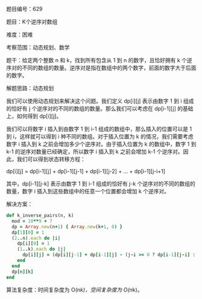 题目编号：629

题目：K个逆序对数组

难度：困难

考察范围：动态规划、数学

题干：给定两个整数 n 和 k，找到所有包含从 1 到 n 的数字，且恰好拥有 k 个逆序对的不同的数组的数量。逆序对是指在数组中的两个数字，前面的数字大于后面的数字。

解题思路：动态规划

我们可以使用动态规划来解决这个问题。我们定义 dp[i][j] 表示由数字 1 到 i 组成的恰好有 j 个逆序对的不同的数组的数量。那么我们可以考虑在 dp[i-1][j] 的基础上，如何得到 dp[i][j]。

我们可以将数字 i 插入到由数字 1 到 i-1 组成的数组中，那么插入的位置可以是 1 到 i，这样就可以得到 i 种不同的数组。对于插入位置为 k 的情况，我们需要考虑数字 i 插入到 k 之前会增加多少个逆序对。由于插入位置为 k 的数组中，数字 1 到 k-1 的逆序对数量已经确定，所以数字 i 插入到 k 之前会增加 k-1 个逆序对。因此，我们可以得到状态转移方程：

dp[i][j] = dp[i-1][j] + dp[i-1][j-1] + dp[i-1][j-2] + ... + dp[i-1][j-i+1]

其中，dp[i-1][j-k] 表示由数字 1 到 i-1 组成的恰好有 j-k 个逆序对的不同的数组的数量，数字 i 插入到这些数组中的任意一个位置都会增加 k 个逆序对。

解决方案：

```ruby
def k_inverse_pairs(n, k)
  mod = 10**9 + 7
  dp = Array.new(n+1) { Array.new(k+1, 0) }
  dp[1][0] = 1
  (2..n).each do |i|
    dp[i][0] = 1
    (1..k).each do |j|
      dp[i][j] = (dp[i][j-1] + dp[i-1][j] - (j-i >= 0 ? dp[i-1][j-i] : 0)) % mod
    end
  end
  dp[n][k]
end
```

算法复杂度：时间复杂度为 O(n*k)，空间复杂度为 O(n*k)。